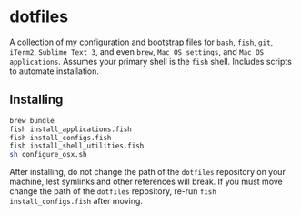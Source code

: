 # dotfiles
A collection of my configuration and bootstrap files for `bash`, `fish`, `git`, `iTerm2`, `Sublime Text 3`, and even `brew`, `Mac OS settings`, and `Mac OS applications`. Assumes your primary shell is the `fish` shell. Includes scripts to automate installation.
## Installing
```sh
brew bundle
fish install_applications.fish
fish install_configs.fish
fish install_shell_utilities.fish
sh configure_osx.sh
```
After installing, do not change the path of the `dotfiles` repository on your machine, lest symlinks and other references will break. If you must move change the path of the `dotfiles` repository, re-run `fish install_configs.fish` after moving.